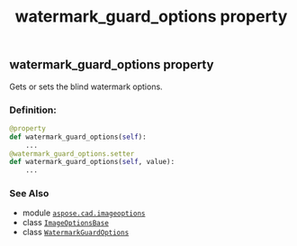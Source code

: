 ﻿---
title: watermark_guard_options property
second_title: Aspose.CAD for Python via .NET API References
description: 
type: docs
weight: 150
url: /python-net/aspose.cad.imageoptions/imageoptionsbase/watermark_guard_options/
is_root: false
---

## watermark_guard_options property


Gets or sets the blind watermark options.
### Definition:
```python
@property
def watermark_guard_options(self):
    ...
@watermark_guard_options.setter
def watermark_guard_options(self, value):
    ...
```

### See Also
* module [`aspose.cad.imageoptions`](../../)
* class [`ImageOptionsBase`](/cad/python-net/aspose.cad.imageoptions/imageoptionsbase)
* class [`WatermarkGuardOptions`](/cad/python-net/aspose.cad/watermarkguardoptions)

